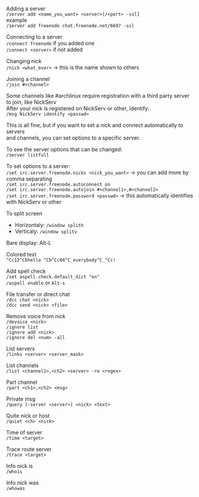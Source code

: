 Adding a server  
`/server add <name_you_want> <server>[/<port> -ssl]`  
example  
`/server add freenode chat.freenode.net/6697 -ssl`  

Connecting to a server  
`/connect freenode` if you added one  
`/connect <server>` if not added  

Changing nick  
`/nick <what_ever>` -> this is the name shown to others  

Joining a channel  
`/join #<channel>`  

Some channels like #archlinux require registration with a third party server to join, like NickServ  
After your nick is registered on NickServ or other, identify:  
`/msg NickServ identify <passwd>`  

This is all fine, but if you want to set a nick and connect automatically to servers  
and channels, you can set options to a specific server.  

To see the server options that can be changed:  
`/server listfull`  

To set options to a server:  
`/set irc.server.freenode.nicks <nick_you_want>`   -> you can add more by comma separating  
`/set irc.server.freenode.autoconnect on`  
`/set irc.server.freenode.autojoin #<channel1>,#<channel2>`  
`/set irc.server.freenode.password <passwd>`   -> this automatically identifies with NickServ or other  


To split screen  

 * Horizontaly: `/window splith`
 * Verticaly: `/window splitv`

Bare display: Alt-L  

Colored text  
`^Cc12^Cbhello ^Cb^Cc04^C_everybody^C_^Cc!`  

Add spell check  
`/set aspell.check.default_dict "en"`  
`/aspell enable`   or   `Alt-s`

File transfer or direct chat  
`/dcc chat <nick>`  
`/dcc send <nick> <file>`

Remove voice from nick  
`/devoice <nick>`  
`/ignore list`  
`/ignore add <nick>`  
`/ignore del <num> -all`  

List servers  
`/links <server> <server_mask>`

List channels  
`/list <channel1>,<ch2> <server> -re <regex>`

Part channel  
`/part <ch1>,<ch2> <msg>`

Private msg  
`/query [-server <server>] <nick> <text>`

Quite nick or host  
`/quiet <ch> <nick>`

Time of server  
`/time <target>`

Trace route server  
`/trace <target>`

Info nick is  
`/whois`

Info nick was  
`/whowas`
